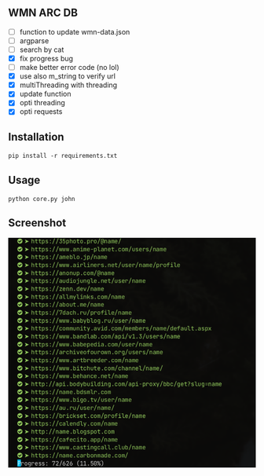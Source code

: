 ## WMN ARC DB

- [ ] function to update wmn-data.json
- [ ] argparse
- [ ] search by cat
- [x] fix progress bug
- [ ] make better error code (no lol)
- [x] use also m_string to verify url
- [x] multiThreading with threading
- [x] update function
- [x] opti threading
- [x] opti requests

## Installation

```shell
pip install -r requirements.txt
```

## Usage

```shell
python core.py john
```

## Screenshot

![screenshot](./assets/screenshot.png)
